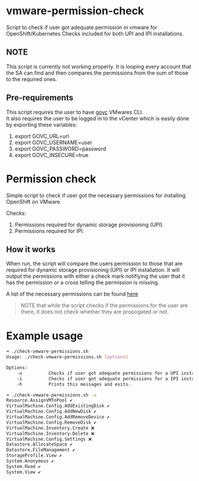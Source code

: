 # vmware-permission-check
Script to check if user got adequate permission in vmware for OpenShift/Kubernetes
Checks included for both UPI and IPI installations.

## NOTE
This script is currently not working properly. It is looping every account that the SA can find and then compares the permissions from the sum of those to the required ones. 


Pre-requirements
----------------
This script requires the user to have [govc](https://github.com/vmware/govmomi/tree/master/govc) VMwares CLI.  
It also requires the user to be logged in to the vCenter which is easily done by exporting these variables:

1. export GOVC_URL=url
2. export GOVC_USERNAME=user
3. export GOVC_PASSWORD=password
4. export GOVC_INSECURE=true

Permission check
=========
Simple script to check if user got the necessary permissions for installing OpenShift on VMware.

Checks:
1.  Permissions required for dynamic storage provisioning (UPI).
2.  Permissions required for IPI.

How it works
----------------
When run, the script will compare the users permission to those that are required for dynamic storage provisioning (UPI) or IPI installation. It will output the permissions with either a check mark notifiying the user that it has the permission or a cross telling the permission is missing.

A list of the necessary permissions can be found [here](https://github.com/vmware-archive/vsphere-storage-for-kubernetes/blob/master/documentation/vcp-roles.md)

> NOTE that while the script checks if the permissions for the user are there, it does not check whether they are propogated or not.
# Example usage

```bash
➜ ./check-vmware-permissions.sh 
Usage: ./check-vmware-permissions.sh [options]

Options:
    -u          Checks if user got adequate permissions for a UPI installation.
    -i          Checks if user got adequate permissions for a IPI installation.
    -h          Prints this messages and exits.

➜ ./check-vmware-permissions.sh -u
Resource.AssignVMToPool ✔
VirtualMachine.Config.AddExistingDisk ✔
VirtualMachine.Config.AddNewDisk ✔
VirtualMachine.Config.AddRemoveDevice ✔
VirtualMachine.Config.RemoveDisk ✔
VirtualMachine.Inventory.Create ❌
VirtualMachine.Inventory.Delete ❌
VirtualMachine.Config.Settings ❌
Datastore.AllocateSpace ✔
Datastore.FileManagement ✔
StorageProfile.View ✔
System.Anonymous ✔
System.Read ✔
System.View ✔
```
